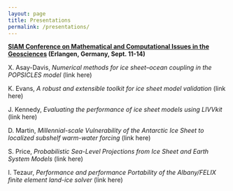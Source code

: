 ```yaml
---
layout: page
title: Presentations
permalink: /presentations/
---
```


**[SIAM Conference on Mathematical and Computational Issues in the Geosciences](http://www.siam-gs17.de/) (Erlangen, Germany, Sept. 11-14)**

X. Asay-Davis, *Numerical methods for ice sheet–ocean coupling in the POPSICLES model* (link here)

K. Evans, *A robust and extensible toolkit for ice sheet model validation* (link here)

J. Kennedy, *Evaluating the performance of ice sheet models using LIVVkit* (link here)

D. Martin, *Millennial-scale Vulnerability of the Antarctic Ice Sheet to localized subshelf warm-water forcing* (link here)

S. Price, *Probabilistic Sea-Level Projections from Ice Sheet and Earth System Models* (link here)

I. Tezaur, *Performance and performance Portability of the Albany/FELIX finite element land-ice solver* (link here)

